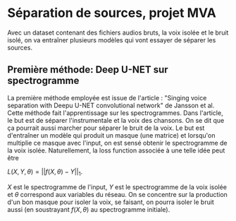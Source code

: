 # Séparation de sources, projet MVA
Avec un dataset contenant des fichiers audios bruts, la voix isolée et le bruit isolé, on va entraîner plusieurs modèles qui vont essayer de séparer les sources. 

## Première méthode: Deep U-NET sur spectrogramme
La première méthode employée est issue de l'article : "Singing voice separation with Deepu U-NET convolutional network" de Jansson et al. Cette méthode fait l'apprentissage sur les spectrogrammes. Dans l'article, le but est de séparer l'instrumentale et la voix des chansons. On se dit que ça pourrait aussi marcher pour séparer le bruit de la voix. Le but est d'entraîner un modèle qui produit un masque (une matrice) et lorsqu'on multiplie ce masque avec l'input, on est sensé obtenir le spectrogramme de la voix isolée. Naturellement, la loss function associée à une telle idée peut être 

$L(X,Y,θ) = || f(X,θ) - Y ||_1$.

$X$ est le spectrogramme de l'input, $Y$ est le spectrogramme de la voix isolée et $\theta$ correspond aux variables du réseau.
On se concentre sur la production d'un bon masque pour isoler la voix, se faisant, on pourra isoler le bruit aussi (en soustrayant $f(X,\theta)$ au spectrogramme initiale).